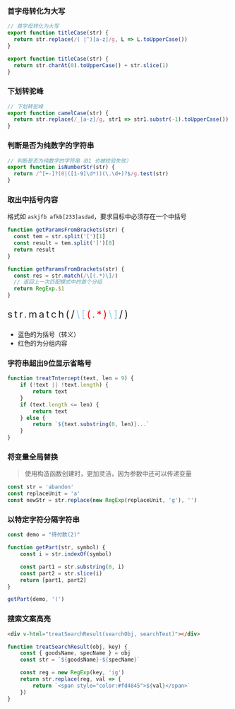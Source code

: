 ### 首字母转化为大写

```javascript
// 首字母转化为大写
export function titleCase(str) {
  return str.replace(/( |^)[a-z]/g, L => L.toUpperCase())
}
```

```javascript
export function titleCase(str) {
  return str.charAt(0).toUpperCase() + str.slice(1)
}
```



### 下划转驼峰

```javascript
// 下划转驼峰
export function camelCase(str) {
  return str.replace(/_[a-z]/g, str1 => str1.substr(-1).toUpperCase())
}
```



### 判断是否为纯数字的字符串

```javascript
// 判断是否为纯数字的字符串（01 也被校验失败）
export function isNumberStr(str) {
  return /^[+-]?(0|([1-9]\d*))(\.\d+)?$/g.test(str)
}
```



### 取出中括号内容

格式如 `askjfb afkb[233]asdad`，要求目标中必须存在一个中括号

```javascript
function getParamsFromBrackets(str) {
  const tem = str.split('[')[1]
  const result = tem.split(']')[0]
  return result
}
```

```javascript
function getParamsFromBrackets(str) {
  const res = str.match(/\[(.*)\]/)
  // 返回上一次匹配模式中的首个分组
  return RegExp.$1
}
```

<p style="font-size: 22px;letter-spacing: 4px">str.match(/<span style="color: skyblue">\[</span><span style="color: red">(.*)</span><span style="color: skyblue">\]</span>/)</p>

- 蓝色的为括号（转义）
- 红色的为分组内容



### 字符串超出9位显示省略号

```javascript
function treatTntercept(text, len = 9) {
    if (!text || !text.length) {
        return text
    }
    if (text.length <= len) {
        return text
    } else {
        return `${text.substring(0, len)}...`
    }
}
```



### 将变量全局替换

> 使用构造函数创建时，更加灵活，因为参数中还可以传递变量

```javascript
const str = 'abandon'
const replaceUnit = 'a'
const newStr = str.replace(new RegExp(replaceUnit, 'g'), '')
```



### 以特定字符分隔字符串

```javascript
const demo = "待付款(2)"

function getPart(str, symbol) {
    const i = str.indexOf(symbol)

    const part1 = str.substring(0, i)
    const part2 = str.slice(i)
    return [part1, part2]
}

getPart(demo, '(')
```



### 搜索文案高亮

```html
<div v-html="treatSearchResult(searchObj, searchText)"></div>
```

```javascript
function treatSearchResult(obj, key) {
    const { goodsName, specName } = obj
    const str = `${goodsName}-${specName}`

    const reg = new RegExp(key, 'ig')
    return str.replace(reg, val => {
        return `<span style="color:#fd4845">${val}</span>`
    })
}
```

